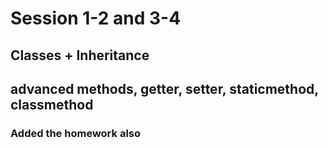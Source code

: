 # Session 1-2 and 3-4
## Classes + Inheritance
## advanced methods, getter, setter, staticmethod, classmethod
### Added the homework also
